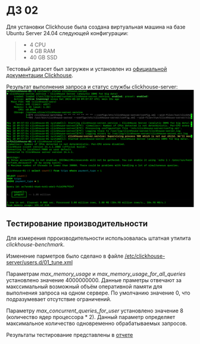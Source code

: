# ДЗ 02

Для установки Clickhouse была создана виртуальная машина на базе Ubuntu Server 24.04 следующей конфигурации:  
> - 4 CPU  
> - 4 GB RAM  
> - 40 GB SSD

Тестовый датасет был загружен и установлен из [официальной документации Clickhouse](https://clickhouse.com/docs/en/getting-started/example-datasets/nyc-taxi).  

Результат выполнения запроса и статус службы clickhouse-server:  
![](https://github.com/oslavgorod/Clickhouse-2024/blob/main/DZ02/clh.png)  

## Тестирование производительности  

Для измерения прроизводительности использовалась штатная утилита _clickhouse-benchmark_.  

Изменение парметров было сделано в файле [/etc/clickhouse-server/users.d/01_tune.xml](https://github.com/oslavgorod/Clickhouse-2024/blob/main/DZ02/01_tune.xml)  

Параметрам _max_memory_usage_ и _max_memory_usage_for_all_queries_ установлено значение 4000000000. Данные праметры отвечают за макссимальный возможный объём оперативной памяти для выполнения запроса на одном сервере. По умолчанию значение 0, что подразумевает отсутствие ограничений.  

Параметру _max_concurrent_queries_for_user_ установлено значение 8 (количество ядер процессора * 2). Данный параметр определяет максимальное количество одновременно обрабатываемых запросов.  

Результаты тестирование представлены в [отчете](https://github.com/oslavgorod/Clickhouse-2024/blob/main/DZ02/%D0%94%D0%9702.pdf)
